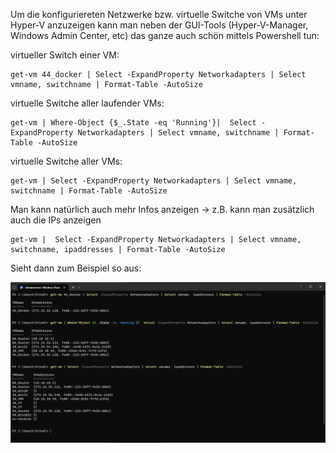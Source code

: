 Um die konfiguriereten Netzwerke bzw. virtuelle Switche von VMs unter Hyper-V anzuzeigen kann man neben der GUI-Tools (Hyper-V-Manager, Windows Admin Center, etc) das ganze auch schön mittels Powershell tun:

virtueller Switch einer VM:

```console
get-vm 44_docker | Select -ExpandProperty Networkadapters | Select vmname, switchname | Format-Table -AutoSize
```

virtuelle Switche aller laufender VMs:

```console
get-vm | Where-Object {$_.State -eq 'Running'}|  Select -ExpandProperty Networkadapters | Select vmname, switchname | Format-Table -AutoSize
```

virtuelle Switche aller VMs:

```console
get-vm | Select -ExpandProperty Networkadapters | Select vmname, switchname | Format-Table -AutoSize
```

Man kann natürlich auch mehr Infos anzeigen -> z.B. kann man zusätzlich auch die IPs anzeigen 

```console
get-vm |  Select -ExpandProperty Networkadapters | Select vmname, switchname, ipaddresses | Format-Table -AutoSize
```

Sieht dann zum Beispiel so aus:

![Hyper-V IP-Adressen der Vms](https://github.com/friedlandreas/Guides/blob/376aa19eab7f999ec8b2a92ff6c6514982b86359/images/Hyper-V-IP-Adressen-VMs.PNG)
